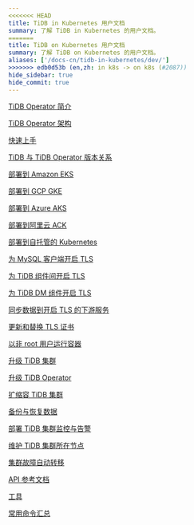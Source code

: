 ```yaml
---
<<<<<<< HEAD
title: TiDB in Kubernetes 用户文档
summary: 了解 TiDB in Kubernetes 的用户文档。
=======
title: TiDB on Kubernetes 用户文档
summary: 了解 TiDB on Kubernetes 的用户文档。
aliases: ['/docs-cn/tidb-in-kubernetes/dev/']
>>>>>>> edb0d53b (en,zh: in k8s -> on k8s (#2087))
hide_sidebar: true
hide_commit: true
---
```


<LearningPathContainer platform="tidb-operator" title="TiDB on Kubernetes" subTitle="使用 PingCAP 提供的 TiDB Operator，你可以在公有云或私有部署的 Kubernetes 集群上自动运维 TiDB 集群，实现 TiDB 在 Kubernetes 上的无缝运行。">

<LearningPath label="了解" icon="cloud1">

[TiDB Operator 简介](https://docs.pingcap.com/zh/tidb-in-kubernetes/v1.4/tidb-operator-overview)

[TiDB Operator 架构](https://docs.pingcap.com/zh/tidb-in-kubernetes/v1.4/architecture)

[快速上手](https://docs.pingcap.com/zh/tidb-in-kubernetes/v1.4/get-started)

[TiDB 与 TiDB Operator 版本关系](https://docs.pingcap.com/zh/tidb-in-kubernetes/v1.4/tidb-operator-overview)

</LearningPath>

<LearningPath label="部署" icon="deploy">

[部署到 Amazon EKS](https://docs.pingcap.com/zh/tidb-in-kubernetes/v1.4/deploy-on-aws-eks)

[部署到 GCP GKE](https://docs.pingcap.com/zh/tidb-in-kubernetes/v1.4/deploy-on-gcp-gke)

[部署到 Azure AKS](https://docs.pingcap.com/zh/tidb-in-kubernetes/v1.4/deploy-on-azure-aks)

[部署到阿里云 ACK](https://docs.pingcap.com/zh/tidb-in-kubernetes/v1.4/deploy-on-alibaba-cloud)

[部署到自托管的 Kubernetes](https://docs.pingcap.com/zh/tidb-in-kubernetes/v1.4/prerequisites)

</LearningPath>

<LearningPath label="安全" icon="cloud3">

[为 MySQL 客户端开启 TLS](https://docs.pingcap.com/zh/tidb-in-kubernetes/v1.4/enable-tls-for-mysql-client)

[为 TiDB 组件间开启 TLS](https://docs.pingcap.com/zh/tidb-in-kubernetes/v1.4/enable-tls-between-components)

[为 TiDB DM 组件开启 TLS](https://docs.pingcap.com/zh/tidb-in-kubernetes/v1.4/enable-tls-for-dm)

[同步数据到开启 TLS 的下游服务](https://docs.pingcap.com/zh/tidb-in-kubernetes/v1.4/enable-tls-for-ticdc-sink)

[更新和替换 TLS 证书](https://docs.pingcap.com/zh/tidb-in-kubernetes/v1.4/renew-tls-certificate)

[以非 root 用户运行容器](https://docs.pingcap.com/zh/tidb-in-kubernetes/v1.4/containers-run-as-non-root-user)

</LearningPath>

<LearningPath label="运维" icon="maintain">

[升级 TiDB 集群](https://docs.pingcap.com/zh/tidb-in-kubernetes/v1.4/upgrade-a-tidb-cluster)

[升级 TiDB Operator](https://docs.pingcap.com/zh/tidb-in-kubernetes/v1.4/upgrade-tidb-operator)

[扩缩容 TiDB 集群](https://docs.pingcap.com/zh/tidb-in-kubernetes/v1.4/scale-a-tidb-cluster)

[备份与恢复数据](https://docs.pingcap.com/zh/tidb-in-kubernetes/v1.4/backup-restore-overview)

[部署 TiDB 集群监控与告警](https://docs.pingcap.com/zh/tidb-in-kubernetes/v1.4/monitor-a-tidb-cluster)

[维护 TiDB 集群所在节点](https://docs.pingcap.com/zh/tidb-in-kubernetes/v1.4/maintain-a-kubernetes-node)

[集群故障自动转移](https://docs.pingcap.com/zh/tidb-in-kubernetes/v1.4/use-auto-failover)

</LearningPath>

<LearningPath label="参考" icon="cloud-dev">

[API 参考文档](https://github.com/pingcap/tidb-operator/blob/master/docs/api-references/docs.md)

[工具](https://docs.pingcap.com/zh/tidb-in-kubernetes/v1.4/tidb-toolkit)

[常用命令汇总](https://docs.pingcap.com/zh/tidb-in-kubernetes/v1.4/cheat-sheet)

</LearningPath>

</LearningPathContainer>
